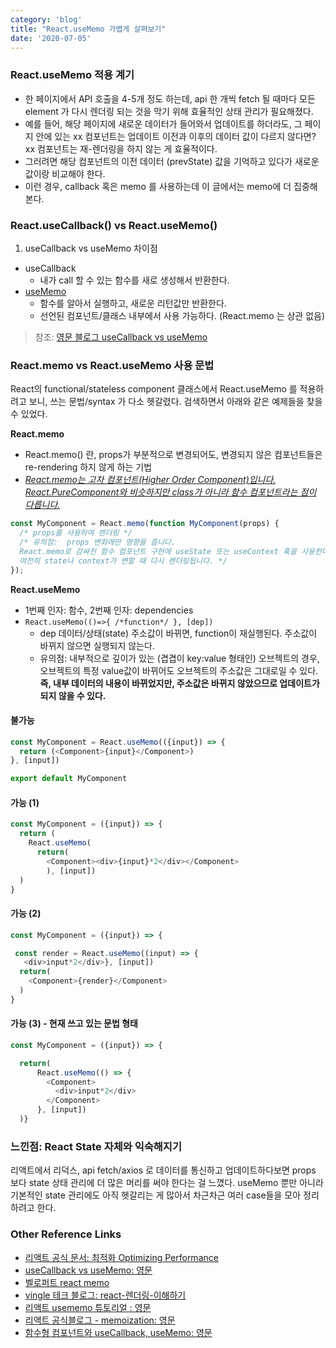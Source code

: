 ```yaml
---
category: 'blog'
title: "React.useMemo 가볍게 살펴보기"
date: '2020-07-05'
---
```


### React.useMemo 적용 계기

- 한 페이지에서 API 호출을 4-5개 정도 하는데, api 한 개씩 fetch 될 때마다 모든 element 가 다시 렌더링 되는 것을 막기 위해 효율적인 상태 관리가 필요해졌다.
- 예를 들어, 해당 페이지에 새로운 데이터가 들어와서 업데이트를 하더라도, 그 페이지 안에 있는 xx 컴포넌트는 업데이트 이전과 이후의 데이터 값이 다르지 않다면? xx 컴포넌트는 재-렌더링을 하지 않는 게 효율적이다.
- 그러려면 해당 컴포넌트의 이전 데이터 (prevState) 값을 기억하고 있다가 새로운 값이랑 비교해야 한다. 
- 이런 경우, callback 혹은 memo 를 사용하는데 이 글에서는 memo에 더 집중해본다.


### React.useCallback() vs React.useMemo()

1. useCallback vs useMemo 차이점
- useCallback
  - 내가 call 할 수 있는 함수를 새로 생성해서 반환한다.
- [useMemo](https://reactjs.org/docs/hooks-reference.html#usememo) 
  - 함수를 알아서 실행하고, 새로운 리턴값만 반환한다.
  - 선언된 컴포넌트/클래스 내부에서 사용 가능하다. (React.memo 는 상관 없음)

> 참조: [영문 블로그 useCallback vs useMemo](https://medium.com/@jan.hesters/usecallback-vs-usememo-c23ad1dc60)

### React.memo vs React.useMemo 사용 문법

React의 functional/stateless component 클래스에서 React.useMemo 를 적용하려고 보니, 쓰는 문법/syntax 가 다소 헷갈렸다. 검색하면서 아래와 같은 예제들을 찾을 수 있었다.

**React.memo**

- React.memo() 란, props가 부분적으로 변경되어도, 변경되지 않은 컴포넌트들은 re-rendering 하지 않게 하는 기법
- *[React.memo는 고차 컴포넌트(Higher Order Component)입니다. React.PureComponent와 비슷하지만 class가 아니라 함수 컴포넌트라는 점이 다릅니다.](https://reactjs.org/docs/react-api.html#reactmemo)*

```js
const MyComponent = React.memo(function MyComponent(props) {
  /* props를 사용하여 렌더링 */
  /* 유의점:  props 변화에만 영향을 줍니다. 
  React.memo로 감싸진 함수 컴포넌트 구현에 useState 또는 useContext 훅을 사용한다면,
  여전히 state나 context가 변할 때 다시 렌더링됩니다. */
});
```

**React.useMemo**
- 1번째 인자: 함수, 2번째 인자: dependencies
- `React.useMemo(()=>{ /*function*/ }, [dep])`
  - dep 데이터/상태(state) 주소값이 바뀌면, function이 재실행된다. 주소값이 바뀌지 않으면 실행되지 않는다. 
  - 유의점: 내부적으로 깊이가 있는 (겹겹이 key:value 형태인) 오브젝트의 경우, 오브젝트의 특정 value값이 바뀌어도 오브젝트의 주소값은 그대로일 수 있다. **즉, 내부 데이터의 내용이 바뀌었지만, 주소값은 바뀌지 않았으므로 업데이트가 되지 않을 수 있다.**

#### 불가능

```js
const MyComponent = React.useMemo(({input}) => { 
  return (<Component>{input}</Component>) 
}, [input])

export default MyComponent
```

#### 가능 (1)

```js
const MyComponent = ({input}) => { 
  return (
    React.useMemo(
      return(
        <Component><div>{input}*2</div></Component>
        ), [input])
  )
}
```

#### 가능 (2)

```js
const MyComponent = ({input}) => { 

 const render = React.useMemo((input) => { 
   <div>input*2</div>}, [input])
  return(
    <Component>{render}</Component>
  ) 
}
```

#### 가능 (3) - 현재 쓰고 있는 문법 형태

```js
const MyComponent = ({input}) => { 

  return( 
      React.useMemo(() => {
        <Component>
          <div>input*2</div>
        </Component>
      }, [input])
  )}
```

### 느낀점: React State 자체와 익숙해지기

리액트에서 리덕스, api fetch/axios 로 데이터를 통신하고 업데이트하다보면 props 보다 state 상태 관리에 더 많은 머리를 써야 한다는 걸 느꼈다. useMemo 뿐만 아니라 기본적인 state 관리에도 아직 헷갈리는 게 많아서 차근차근 여러 case들을 모아 정리하려고 한다. 


### Other Reference Links
- [리액트 공식 문서: 최적화 Optimizing Performance](https://reactjs.org/docs/optimizing-performance.html#avoid-reconciliation)
- [useCallback vs useMemo: 영문](https://medium.com/@jan.hesters/usecallback-vs-usememo-c23ad1dc60)
- [벨로퍼트 react memo](https://react.vlpt.us/basic/19-React.memo.html)
- [vingle 테크 블로그: react-렌더링-이해하기](https://medium.com/vingle-tech-blog/react-%EB%A0%8C%EB%8D%94%EB%A7%81-%EC%9D%B4%ED%95%B4%ED%95%98%EA%B8%B0-f255d6569849)
- [리액트 usememo 튜토리얼 : 영문](https://www.digitalocean.com/community/tutorials/react-usememo)
- [리액트 공식블로그 - memoization: 영문](https://reactjs.org/blog/2018/06/07/you-probably-dont-need-derived-state.html#what-about-memoization)
- [함수형 컴포넌트와 useCallback, useMemo: 영문](https://blog.bitsrc.io/optimize-your-react-functional-components-with-usecallback-and-usememo-34bb52bc9a13)

